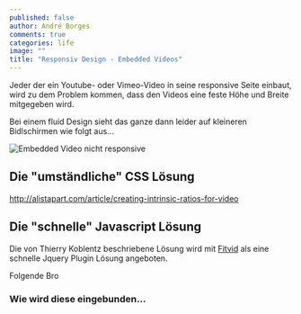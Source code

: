 ```yaml
---
published: false
author: André Borges
comments: true
categories: life
image: ""
title: "Responsiv Design - Embedded Videos"
---
```


Jeder der ein Youtube- oder Vimeo-Video in seine responsive Seite einbaut, wird zu dem Problem kommen, dass den Videos eine feste Höhe und Breite mitgegeben wird.

Bei einem fluid Design sieht das ganze dann leider auf kleineren Bidlschirmen wie folgt aus...

![Embedded Video nicht responsive]({{site.baseurl}}/images/stevejobsvideo.png)


## Die "umständliche" CSS Lösung

http://alistapart.com/article/creating-intrinsic-ratios-for-video

## Die "schnelle" Javascript Lösung
Die von Thierry Koblentz beschriebene Lösung wird mit [Fitvid](http://fitvidsjs.com/) als eine schnelle Jquery Plugin Lösung angeboten.

Folgende Bro

### Wie wird diese eingebunden...



